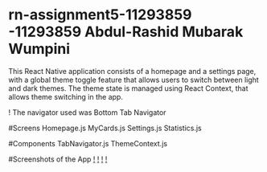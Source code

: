 # rn-assignment5-11293859 -11293859 Abdul-Rashid Mubarak Wumpini


This React Native application consists of a homepage and a settings page, with a global theme toggle feature that allows users to switch between light and dark themes. The theme state is managed using React Context, that allows theme switching in the app.

! The navigator used was Bottom Tab Navigator


#Screens
Homepage.js [](./myApp/screens/Homepage.js)
MyCards.js [](./myApp/screens/MyCards.js)
Settings.js [](./myApp/screens/Settings.js)
Statistics.js [](./myApp/screens/Statistics.js)

#Components
TabNavigator.js
ThemeContext.js

#Screenshots of the App
[!](./myApp/assets/sc1.jpg)
[!](./myApp/assets/sc2.jpg)
[!](./myApp/assets/sc3.jpg)
[!](./myApp/assets/sc4.jpg)